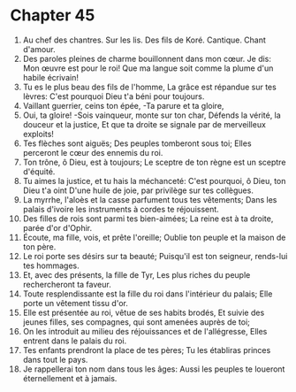 # Chapter 45

1. Au chef des chantres. Sur les lis. Des fils de Koré. Cantique. Chant d'amour.
2. Des paroles pleines de charme bouillonnent dans mon cœur. Je dis: Mon œuvre est pour le roi! Que ma langue soit comme la plume d'un habile écrivain!
3. Tu es le plus beau des fils de l'homme, La grâce est répandue sur tes lèvres: C'est pourquoi Dieu t'a béni pour toujours.
4. Vaillant guerrier, ceins ton épée, -Ta parure et ta gloire,
5. Oui, ta gloire! -Sois vainqueur, monte sur ton char, Défends la vérité, la douceur et la justice, Et que ta droite se signale par de merveilleux exploits!
6. Tes flèches sont aiguës; Des peuples tomberont sous toi; Elles perceront le cœur des ennemis du roi.
7. Ton trône, ô Dieu, est à toujours; Le sceptre de ton règne est un sceptre d'équité.
8. Tu aimes la justice, et tu hais la méchanceté: C'est pourquoi, ô Dieu, ton Dieu t'a oint D'une huile de joie, par privilège sur tes collègues.
9. La myrrhe, l'aloès et la casse parfument tous tes vêtements; Dans les palais d'ivoire les instruments à cordes te réjouissent.
10. Des filles de rois sont parmi tes bien-aimées; La reine est à ta droite, parée d'or d'Ophir.
11. Écoute, ma fille, vois, et prête l'oreille; Oublie ton peuple et la maison de ton père.
12. Le roi porte ses désirs sur ta beauté; Puisqu'il est ton seigneur, rends-lui tes hommages.
13. Et, avec des présents, la fille de Tyr, Les plus riches du peuple rechercheront ta faveur.
14. Toute resplendissante est la fille du roi dans l'intérieur du palais; Elle porte un vêtement tissu d'or.
15. Elle est présentée au roi, vêtue de ses habits brodés, Et suivie des jeunes filles, ses compagnes, qui sont amenées auprès de toi;
16. On les introduit au milieu des réjouissances et de l'allégresse, Elles entrent dans le palais du roi.
17. Tes enfants prendront la place de tes pères; Tu les établiras princes dans tout le pays.
18. Je rappellerai ton nom dans tous les âges: Aussi les peuples te loueront éternellement et à jamais.

